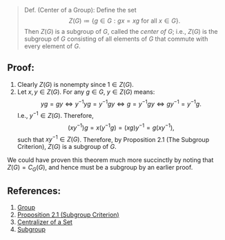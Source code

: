 > Def. (Center of a Group): Define the set $$Z(G) \coloneqq \{g \in G: gx = xg \text{ for all $x \in G$}\}.$$ Then $Z(G)$ is a subgroup of $G$, called the *center of $G$*; i.e., $Z(G)$ is the subgroup of $G$ consisting of all elements of $G$ that commute with every element of $G$. 

## Proof:
1. Clearly $Z(G)$ is nonempty since $1 \in Z(G)$. 
2. Let $x, y \in Z(G)$. For any $g \in G$, $y \in Z(G)$ means: $$yg = gy \iff y^{-1}yg = y^{-1}gy \iff g = y^{-1}gy \iff gy^{-1} = y^{-1}g.$$ I.e., $y^{-1} \in Z(G)$. Therefore, $$(xy^{-1})g = x(y^{-1}g) = (xg)y^{-1} = g(xy^{-1}),$$ such that $xy^{-1} \in Z(G)$. 
Therefore, by Proposition 2.1 (The Subgroup Criterion), $Z(G)$ is a subgroup of $G$. 

We could have proven this theorem much more succinctly by noting that $Z(G) = C_{G}(G)$, and hence must be a subgroup by an earlier proof. 

## References:
1. [Group](../Introduction%20%to$Groups/Group.md)
2. [Proposition 2.1 (Subgroup Criterion)](Proposition%202.1%20(Subgroup%20Criterion).md)
3. [Centralizer of a Set](Centralizer%20of%20a%20Set.md)
4. [Subgroup](Subgroup.md)

